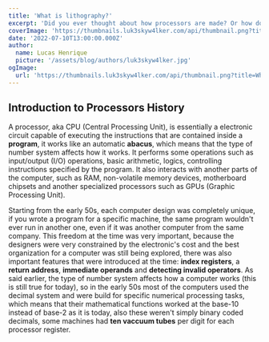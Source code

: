 ```yaml
---
title: 'What is lithography?'
excerpt: 'Did you ever thought about how processors are made? Or how does it work inside? Today I will try to explain a little of these topics for you and speak about lithography, which is one of the concepts present in the making of all CPUs today.'
coverImage: 'https://thumbnails.luk3skyw4lker.com/api/thumbnail.png?title=What%20is%20**lithography**%3F&images=https://www.svgrepo.com/show/135990/cpu.svg'
date: '2022-07-10T13:00:00.000Z'
author:
  name: Lucas Henrique
  picture: '/assets/blog/authors/luk3skyw4lker.jpg'
ogImage:
  url: 'https://thumbnails.luk3skyw4lker.com/api/thumbnail.png?title=What%20is%20**lithography**%3F&images=https://www.svgrepo.com/show/135990/cpu.svg'
---
```


## Introduction to Processors History

A processor, aka CPU (Central Processing Unit), is essentially a electronic circuit capable of executing the instructions that are contained inside a **program**, it works like an automatic **abacus**, which means that the type of number system affects how it works. It performs some operations such as input/output (I/O) operations, basic arithmetic, logics, controlling instructions specified by the program. It also interacts with another parts of the computer, such as RAM, non-volatile memory devices, motherboard chipsets and another specialized processors such as GPUs (Graphic Processing Unit).

Starting from the early 50s, each computer design was completely unique, if you wrote a program for a specific machine, the same program wouldn't ever run in another one, even if it was another computer from the same company. This freedom at the time was very important, because the designers were very constrained by the electronic's cost and the best organization for a computer was still being explored, there was also important features that were introduced at the time: **index registers**, a **return address**, **immediate operands** and **detecting invalid operators**. As said earlier, the type of number system affects how a computer works (this is still true for today), so in the early 50s most of the computers used the decimal system and were build for specific numerical processing tasks, which means that their mathematical functions worked at the base-10 instead of base-2 as it is today, also these weren't simply binary coded decimals, some machines had **ten vaccuum tubes** per digit for each processor register.